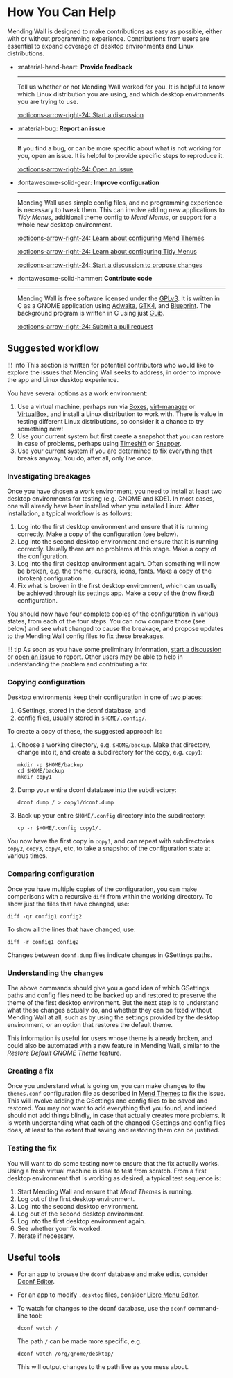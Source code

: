 # How You Can Help

Mending Wall is designed to make contributions as easy as possible, either with or without programming experience. Contributions from users are essential to expand coverage of desktop environments and Linux distributions.

<div class="grid cards" markdown>

-   :material-hand-heart: __Provide feedback__

     ---

     Tell us whether or not Mending Wall worked for you. It is helpful to know which Linux distribution you are using, and which desktop environments you are trying to use.

     [:octicons-arrow-right-24: Start a discussion](https://github.com/lawmurray/mendingwall/discussions)

-   :material-bug: __Report an issue__

    ---

    If you find a bug, or can be more specific about what is not working for you, open an issue. It is helpful to provide specific steps to reproduce it.

    [:octicons-arrow-right-24: Open an issue](https://github.com/lawmurray/mendingwall/issues)

-   :fontawesome-solid-gear: __Improve configuration__

    ---

    Mending Wall uses simple config files, and no programming experience is necessary to tweak them. This can involve adding new applications to *Tidy Menus*, additional theme config to *Mend Menus*, or support for a whole new desktop environment.

    [:octicons-arrow-right-24: Learn about configuring Mend Themes](mend-themes.md#configuration)

    [:octicons-arrow-right-24: Learn about configuring Tidy Menus](tidy-menus.md#configuration)

    [:octicons-arrow-right-24: Start a discussion to propose changes](https://github.com/lawmurray/mendingwall/discussions)

-   :fontawesome-solid-hammer: __Contribute code__

    ---

    Mending Wall is free software licensed under the [GPLv3](https://www.gnu.org/licenses/gpl-3.0.en.html). It is written in C as a GNOME application using [Adwaita](https://gnome.pages.gitlab.gnome.org/libadwaita/), [GTK4](https://gtk.org/), and [Blueprint](https://jwestman.pages.gitlab.gnome.org/blueprint-compiler/). The background program is written in C using just [GLib](https://docs.gtk.org/glib/).

    [:octicons-arrow-right-24: Submit a pull request](https://github.com/lawmurray/mendingwall/pull_requests)

</div>


## Suggested workflow

!!! info
    This section is written for potential contributors who would like to explore the issues that Mending Wall seeks to address, in order to improve the app and Linux desktop experience.

You have several options as a work environment:

1. Use a virtual machine, perhaps run via [Boxes](https://apps.gnome.org/Boxes/), [virt-manager](https://virt-manager.org/) or [VirtualBox](https://www.virtualbox.org/), and install a Linux distribution to work with. There is value in testing different Linux distributions, so consider it a chance to try something new!
2. Use your current system but first create a snapshot that you can restore in case of problems, perhaps using [Timeshift](https://github.com/linuxmint/timeshift) or [Snapper](http://snapper.io/).
3. Use your current system if you are determined to fix everything that breaks anyway. You do, after all, only live once.

### Investigating breakages

Once you have chosen a work environment, you need to install at least two desktop environments for testing (e.g. GNOME and KDE). In most cases, one will already have been installed when you installed Linux. After installation, a typical workflow is as follows:

1. Log into the first desktop environment and ensure that it is running correctly. Make a copy of the configuration (see below).
2. Log into the second desktop environment and ensure that it is running correctly. Usually there are no problems at this stage. Make a copy of the configuration.
3. Log into the first desktop environment again. Often something will now be broken, e.g. the theme, cursors, icons, fonts. Make a copy of the (broken) configuration.
4. Fix what is broken in the first desktop environment, which can usually be achieved through its settings app. Make a copy of the (now fixed) configuration.

You should now have four complete copies of the configuration in various states, from each of the four steps. You can now compare those (see below) and see what changed to cause the breakage, and propose updates to the Mending Wall config files to fix these breakages.

!!! tip
    As soon as you have some preliminary information, [start a discussion](https://github.com/lawmurray/mendingwall/discussions/) or [open an issue](https://github.com/lawmurray/mendingwall/issues/) to report. Other users may be able to help in understanding the problem and contributing a fix.

### Copying configuration

Desktop environments keep their configuration in one of two places:

1. GSettings, stored in the dconf database, and
2. config files, usually stored in `$HOME/.config/`.

To create a copy of these, the suggested approach is:

1. Choose a working directory, e.g. `$HOME/backup`. Make that directory, change into it, and create a subdirectory for the copy, e.g. `copy1`:
    ```
    mkdir -p $HOME/backup
    cd $HOME/backup
    mkdir copy1
    ```
2. Dump your entire dconf database into the subdirectory:
    ```
    dconf dump / > copy1/dconf.dump
    ```
3. Back up your entire `$HOME/.config` directory into the subdirectory:
    ```
    cp -r $HOME/.config copy1/.
    ```
    
You now have the first copy in `copy1`, and can repeat with subdirectories `copy2`, `copy3`, `copy4`, etc, to take a snapshot of the configuration state at various times.


### Comparing configuration

Once you have multiple copies of the configuration, you can make comparisons with a recursive `diff` from within the working directory. To show just the files that have changed, use:
```
diff -qr config1 config2
```
To show all the lines that have changed, use:
```
diff -r config1 config2
```
Changes between `dconf.dump` files indicate changes in GSettings paths.


### Understanding the changes

The above commands should give you a good idea of which GSettings paths and config files need to be backed up and restored to preserve the theme of the first desktop environment. But the next step is to understand what these changes actually do, and whether they can be fixed without Mending Wall at all, such as by using the settings provided by the desktop environment, or an option that restores the default theme.

This information is useful for users whose theme is already broken, and could also be automated with a new feature in Mending Wall, similar to the *Restore Default GNOME Theme* feature.


### Creating a fix

Once you understand what is going on, you can make changes to the `themes.conf` configuration file as described in [Mend Themes](mend-themes.md) to fix the issue. This will involve adding the GSettings and config files to be saved and restored. You may not want to add everything that you found, and indeed should not add things blindly, in case that actually creates more problems. It is worth understanding what each of the changed GSettings and config files does, at least to the extent that saving and restoring them can be justified.


### Testing the fix

You will want to do some testing now to ensure that the fix actually works. Using a fresh virtual machine is ideal to test from scratch. From a first desktop environment that is working as desired, a typical test sequence is:

1. Start Mending Wall and ensure that *Mend Themes* is running.
2. Log out of the first desktop environment.
3. Log into the second desktop environment.
4. Log out of the second desktop environment.
5. Log into the first desktop environment again.
6. See whether your fix worked.
7. Iterate if necessary.


## Useful tools

- For an app to browse the `dconf` database and make edits, consider [Dconf Editor](https://apps.gnome.org/DconfEditor/).

- For an app to modify `.desktop` files, consider [Libre Menu Editor](https://flathub.org/apps/page.codeberg.libre_menu_editor.LibreMenuEditor).

- To watch for changes to the dconf database, use the `dconf` command-line tool:
   ```
   dconf watch /
   ```
   The path `/` can be made more specific, e.g.
   ```
   dconf watch /org/gnome/desktop/
   ```
   This will output changes to the path live as you mess about.

